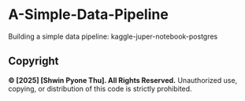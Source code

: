 # A-Simple-Data-Pipeline
Building a simple data pipeline: kaggle-juper-notebook-postgres



## Copyright

**© [2025] [Shwin Pyone Thu]. All Rights Reserved.**
Unauthorized use, copying, or distribution of this code is strictly prohibited.
